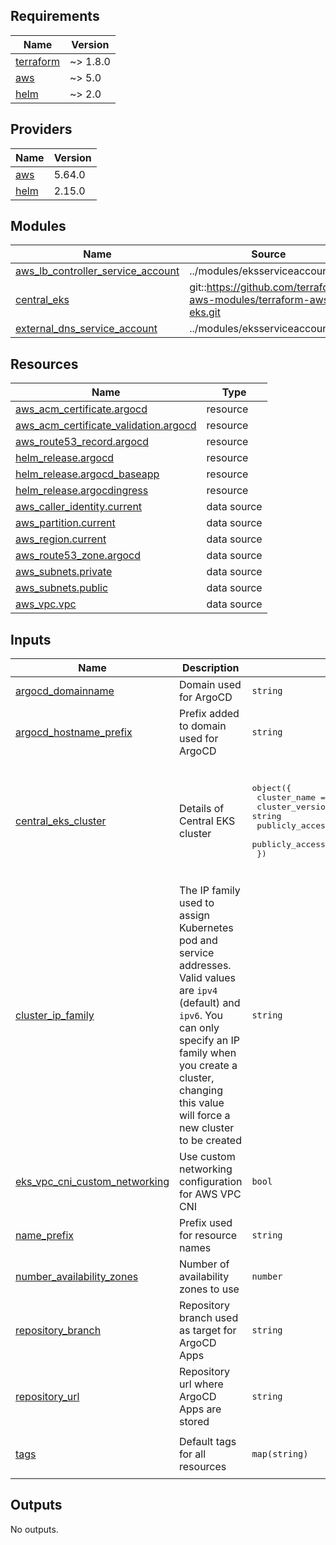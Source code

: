 <!-- BEGINNING OF PRE-COMMIT-TERRAFORM DOCS HOOK -->
## Requirements

| Name | Version |
|------|---------|
| <a name="requirement_terraform"></a> [terraform](#requirement\_terraform) | ~> 1.8.0 |
| <a name="requirement_aws"></a> [aws](#requirement\_aws) | ~> 5.0 |
| <a name="requirement_helm"></a> [helm](#requirement\_helm) | ~> 2.0 |

## Providers

| Name | Version |
|------|---------|
| <a name="provider_aws"></a> [aws](#provider\_aws) | 5.64.0 |
| <a name="provider_helm"></a> [helm](#provider\_helm) | 2.15.0 |

## Modules

| Name | Source | Version |
|------|--------|---------|
| <a name="module_aws_lb_controller_service_account"></a> [aws\_lb\_controller\_service\_account](#module\_aws\_lb\_controller\_service\_account) | ../modules/eksserviceaccount | n/a |
| <a name="module_central_eks"></a> [central\_eks](#module\_central\_eks) | git::https://github.com/terraform-aws-modules/terraform-aws-eks.git | c60b70fbc80606eb4ed8cf47063ac6ed0d8dd435 |
| <a name="module_external_dns_service_account"></a> [external\_dns\_service\_account](#module\_external\_dns\_service\_account) | ../modules/eksserviceaccount | n/a |

## Resources

| Name | Type |
|------|------|
| [aws_acm_certificate.argocd](https://registry.terraform.io/providers/hashicorp/aws/latest/docs/resources/acm_certificate) | resource |
| [aws_acm_certificate_validation.argocd](https://registry.terraform.io/providers/hashicorp/aws/latest/docs/resources/acm_certificate_validation) | resource |
| [aws_route53_record.argocd](https://registry.terraform.io/providers/hashicorp/aws/latest/docs/resources/route53_record) | resource |
| [helm_release.argocd](https://registry.terraform.io/providers/hashicorp/helm/latest/docs/resources/release) | resource |
| [helm_release.argocd_baseapp](https://registry.terraform.io/providers/hashicorp/helm/latest/docs/resources/release) | resource |
| [helm_release.argocdingress](https://registry.terraform.io/providers/hashicorp/helm/latest/docs/resources/release) | resource |
| [aws_caller_identity.current](https://registry.terraform.io/providers/hashicorp/aws/latest/docs/data-sources/caller_identity) | data source |
| [aws_partition.current](https://registry.terraform.io/providers/hashicorp/aws/latest/docs/data-sources/partition) | data source |
| [aws_region.current](https://registry.terraform.io/providers/hashicorp/aws/latest/docs/data-sources/region) | data source |
| [aws_route53_zone.argocd](https://registry.terraform.io/providers/hashicorp/aws/latest/docs/data-sources/route53_zone) | data source |
| [aws_subnets.private](https://registry.terraform.io/providers/hashicorp/aws/latest/docs/data-sources/subnets) | data source |
| [aws_subnets.public](https://registry.terraform.io/providers/hashicorp/aws/latest/docs/data-sources/subnets) | data source |
| [aws_vpc.vpc](https://registry.terraform.io/providers/hashicorp/aws/latest/docs/data-sources/vpc) | data source |

## Inputs

| Name | Description | Type | Default | Required |
|------|-------------|------|---------|:--------:|
| <a name="input_argocd_domainname"></a> [argocd\_domainname](#input\_argocd\_domainname) | Domain used for ArgoCD | `string` | `"eks.kaustubhk.com"` | no |
| <a name="input_argocd_hostname_prefix"></a> [argocd\_hostname\_prefix](#input\_argocd\_hostname\_prefix) | Prefix added to domain used for ArgoCD | `string` | `"argocd"` | no |
| <a name="input_central_eks_cluster"></a> [central\_eks\_cluster](#input\_central\_eks\_cluster) | Details of Central EKS cluster | <pre>object({<br>    cluster_name                      = string<br>    cluster_version                   = string<br>    publicly_accessible_cluster       = bool<br>    publicly_accessible_cluster_cidrs = list(string)<br>  })</pre> | <pre>{<br>  "cluster_name": "argocdstartercluster",<br>  "cluster_version": "1.30",<br>  "publicly_accessible_cluster": true,<br>  "publicly_accessible_cluster_cidrs": [<br>    "0.0.0.0/0"<br>  ]<br>}</pre> | no |
| <a name="input_cluster_ip_family"></a> [cluster\_ip\_family](#input\_cluster\_ip\_family) | The IP family used to assign Kubernetes pod and service addresses. Valid values are `ipv4` (default) and `ipv6`. You can only specify an IP family when you create a cluster, changing this value will force a new cluster to be created | `string` | `"ipv4"` | no |
| <a name="input_eks_vpc_cni_custom_networking"></a> [eks\_vpc\_cni\_custom\_networking](#input\_eks\_vpc\_cni\_custom\_networking) | Use custom networking configuration for AWS VPC CNI | `bool` | `true` | no |
| <a name="input_name_prefix"></a> [name\_prefix](#input\_name\_prefix) | Prefix used for resource names | `string` | `"argocdstarter"` | no |
| <a name="input_number_availability_zones"></a> [number\_availability\_zones](#input\_number\_availability\_zones) | Number of availability zones to use | `number` | `3` | no |
| <a name="input_repository_branch"></a> [repository\_branch](#input\_repository\_branch) | Repository branch used as target for ArgoCD Apps | `string` | `"main"` | no |
| <a name="input_repository_url"></a> [repository\_url](#input\_repository\_url) | Repository url where ArgoCD Apps are stored | `string` | `""` | no |
| <a name="input_tags"></a> [tags](#input\_tags) | Default tags for all resources | `map(string)` | <pre>{<br>  "Environment": "Sample"<br>}</pre> | no |

## Outputs

No outputs.
<!-- END OF PRE-COMMIT-TERRAFORM DOCS HOOK -->
